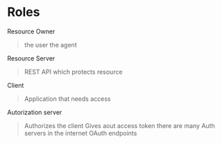 # Roles

Resource Owner
> the user
> the agent

Resource Server
> REST API which protects resource

Client
> Application that needs access

Autorization server
> Authorizes the client
> Gives aout access token
> there are many Auth servers in the internet
> OAuth endpoints
